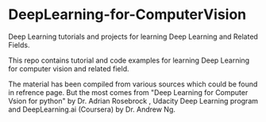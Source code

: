 # DeepLearning-for-ComputerVision
Deep Learning tutorials and projects for learning Deep Learning and Related Fields.

This repo contains tutorial and code examples for learning Deep Learning for computer vision and related field.

The material has been compiled from various sources which could be found in refrence page. But the most comes from "Deep Learning for 
Computer Vsion for python" by Dr. Adrian Rosebrock , Udacity Deep Learning program and DeepLearning.ai (Coursera) by Dr. Andrew Ng.

